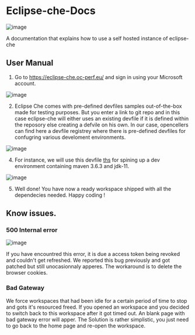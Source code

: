 # Eclipse-che-Docs
![image](https://user-images.githubusercontent.com/59898800/169078624-247625c2-5d3d-4702-9691-1a471e853c40.png)

A documentation that explains how to use a self hosted instance of eclipse-che

## User Manual

1) Go to https://eclipse-che.oc-perf.eu/ and sign in using your Microsoft account. 

![image](https://user-images.githubusercontent.com/59898800/169067619-9964c5cc-e317-4abe-b008-834e51c671d7.png)

2) Eclipse Che comes with pre-defined devfiles samples out-of-the-box made for testing purposes. But you enter a link to git repo and in this case eclipse-che will either uses an existing devfile if it is defined within the reposory else creating a defvile on his own.
In our case, opencellers can find here a devfile registrey where there is pre-defined devfiles for confugring various develoment environments.

![image](https://user-images.githubusercontent.com/59898800/169069683-fa843e69-7882-427d-b0ce-311c74292efc.png)




4)  For instance, we will use this devfile [ths]([https://bitbucket.org/0sema/opencell-core/raw/21902644394a563dd5815e99e64f918031374b04/devfile.yaml](https://github.com/Ryder05/Eclipse-che-Docs/blob/main/devfiles/opencellcore/devfile.yml)) for spining up a  dev environment containing maven 3.6.3 and jdk-11. 

![image](https://user-images.githubusercontent.com/59898800/169074852-6b677654-6ad0-4c2f-a99a-d236c9af76f4.png)


5) Well done! You have now a ready workspace shipped with all the dependecies needed. Happy coding !  

## Know issues.
### 500 Internal error 

![image](https://user-images.githubusercontent.com/59898800/169079159-9f6c91a6-680d-4694-a72e-c6ac4cbb0510.png)

If you have encountred this error, it is due a access token being revoked and couldn't get refreshed.
We reported this bug previously and got patched but still unocasionnaly apperes. 
The workaround is to delete the browser cookies.

### Bad Gateway
We force workspaces that had been idle for a certain period of time to stop and gots it's resourced freed.
If you opened an workspace and you decided to switch back to this workspace after it got timed out. 
An blank page with bad gateway error will apper.
The Solution is rather simplistic, you just need to go back to the home page and re-open the workspace.

  

